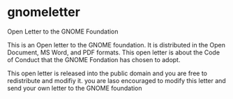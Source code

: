 # gnomeletter
Open Letter to the GNOME Foundation

This is an Open letter to the GNOME foundation. It is distributed in the Open Document, MS Word, and PDF formats.
This open letter is about the Code of Conduct that the GNOME Fondation has chosen to adopt.

This open letter is released into the public domain and you are free to redistribute and modifiy it.
you are laso encouraged to modify this letter and send your own letter to the GNOME foundation
